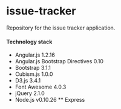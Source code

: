 issue-tracker
=============

Repository for the issue tracker application.

#### Technology stack

* Angular.js 1.2.16
* Angular.js Bootstrap Directives 0.10
* Bootstrap 3.1.1
* Cubism.js 1.0.0
* D3.js 3.4.1
* Font Awesome 4.0.3
* jQuery 2.1.0
* Node.js v0.10.26
** Express